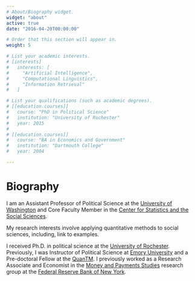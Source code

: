 ```yaml
---
# About/Biography widget.
widget: "about"
active: true
date: "2016-04-20T00:00:00"

# Order that this section will appear in.
weight: 5

# List your academic interests.
# [interests]
#   interests: [
#     "Artificial Intelligence",
#     "Computational Linguistics",
#     "Information Retrieval"
#   ]

# List your qualifications (such as academic degrees).
# [[education.courses]]
#   course: "PhD in Political Science"
#   institution: "University of Rochester"
#   year: 2015
#
# [[education.courses]]
#   course: "BA in Economics and Government"
#   institution: "Dartmouth College"
#   year: 2004

---
```


# Biography

I am an Assistant Professor of Political Science at the [University of
Washington](https://www.polisci.washington.edu/) and Core Faculty Member in the
[Center for Statistics and the Social
Sciences](https://www.csss.washington.edu/).

My research interests involve applying quantitative methods to social sciences,
including, link to examples.

I received Ph.D. in political science at the [University of
Rochester](http://www.sas.rochester.edu/psc/). Previously, I was Instructor of
Political Science at [Emory University](http://polisci.emory.edu/home/) and a
Pre-doctoral Fellow at the [QuanTM](http://www.quantitative.emory.edu/). I
previously worked as a Research Associate and Economist in the [Money and
Payments
Studies](https://www.newyorkfed.org/research/payments_research/index.html)
research group at the [Federal Reserve Bank of New
York](https://www.newyorkfed.org/).
